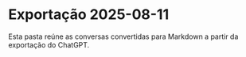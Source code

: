 # Exportação 2025-08-11
Esta pasta reúne as conversas convertidas para Markdown a partir da exportação do ChatGPT.
